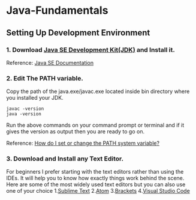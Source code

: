 # Java-Fundamentals
## Setting Up Development Environment
### 1. Download [Java SE Development Kit(JDK)](https://www.oracle.com/technetwork/java/javase/downloads/jdk8-downloads-2133151.html) and Install it.
  Reference:
  [Java SE Documentation](https://www.oracle.com/technetwork/java/javase/jdk-8-readme-2095712.html)
### 2. Edit The PATH variable.
  Copy the path of the java.exe/javac.exe located inside bin directory where you installed your JDK.
  ```
  javac -version
  java -version
  ```
  Run the above commands on your command prompt or terminal and if it gives the version as output then you are ready to go on.
  
  Reference:
  [How do I set or change the PATH system variable?](https://www.java.com/en/download/help/path.xml)
  
  
### 3. Download and Install any Text Editor.
For beginners I prefer starting with the text editors rather than using the IDEs. It will help you to know how exactly things work behind the scene. Here are some of the most widely used text editors but you can also use one of your choice
1.[Sublime Text](https://www.sublimetext.com/)
2.[Atom](https://atom.io/)
3.[Brackets](http://brackets.io/)
4.[Visual Studio Code](https://code.visualstudio.com/)
